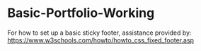 # Basic-Portfolio-Working

For how to set up a basic sticky footer, assistance provided by: https://www.w3schools.com/howto/howto_css_fixed_footer.asp